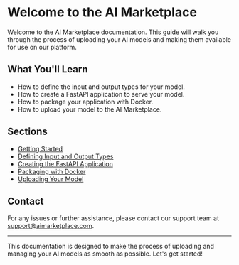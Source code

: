 # Welcome to the AI Marketplace

Welcome to the AI Marketplace documentation. This guide will walk you through the process of uploading your AI models and making them available for use on our platform.

## What You'll Learn
- How to define the input and output types for your model.
- How to create a FastAPI application to serve your model.
- How to package your application with Docker.
- How to upload your model to the AI Marketplace.

## Sections
- [Getting Started](getting_started.md)
- [Defining Input and Output Types](input_output_types.md)
- [Creating the FastAPI Application](fastapi_application.md)
- [Packaging with Docker](packaging_with_docker.md)
- [Uploading Your Model](uploading_your_model.md)

## Contact
For any issues or further assistance, please contact our support team at [support@aimarketplace.com](mailto:support@aimarketplace.com).

---

This documentation is designed to make the process of uploading and managing your AI models as smooth as possible. Let's get started!

